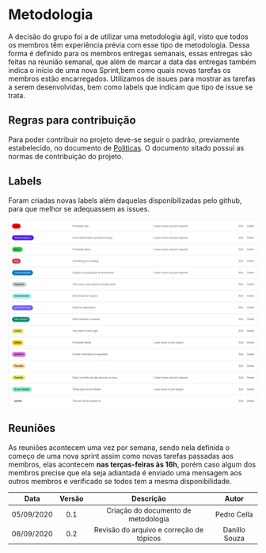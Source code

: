 # Metodologia

A decisão do grupo foi a de utilizar uma metodologia ágil, visto que todos os membros têm experiência prévia com esse tipo de metodologia. Dessa forma é definido para os membros entregas semanais, essas entregas são feitas na reunião semanal, que além de marcar a data das entregas também indica o início de uma nova Sprint,bem como quais novas tarefas os membros estão encarregados. Utilizamos de issues para mostrar as tarefas a serem desenvolvidas, bem como labels que indicam que tipo de issue se trata.

## Regras para contribuição

Para poder contribuir no projeto deve-se seguir o padrão, previamente estabelecido, no documento de [Politicas](/pages/policy/policy). O documento sitado possui as normas de contribuição do projeto.

## Labels

Foram criadas novas labels além daquelas disponibilizadas pelo github, para que melhor se adequassem as issues.

![Labels](./Images/labels.png)

## Reuniões

As reuniões acontecem uma vez por semana, sendo nela definida o começo de uma nova sprint assim como novas tarefas passadas aos membros, elas acontecem **nas terças-feiras às 16h**, porém caso algum dos membros precise que ela seja adiantada é enviado uma mensagem aos outros membros e verificado se todos tem a mesma disponibilidade.

|Data|Versão|Descrição|Autor|
|:-:|:-:|:-:|:-:|
|05/09/2020|0.1|Criação do documento de metodologia|Pedro Cella|
|06/09/2020|0.2|Revisão do arquivo e correção de tópicos|Danillo Souza|
